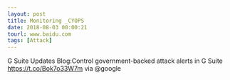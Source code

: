 ```yaml
---
layout: post
title: Monitoring _CYOPS
date: 2018-08-03 00:00:21
tourl: www.baidu.com
tags: [Attack]
---
```

G Suite Updates Blog:Control government-backed attack alerts in G Suite https://t.co/Bok7o33W7m via @google